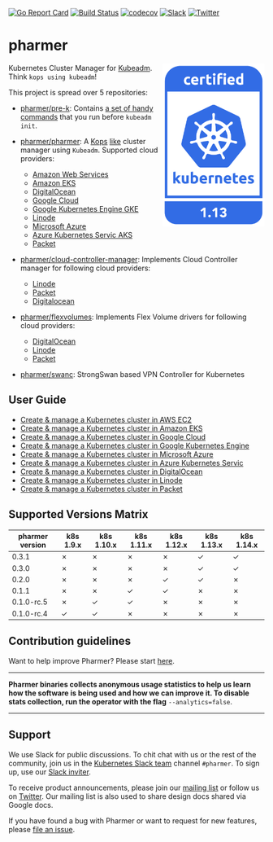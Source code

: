 [![Go Report Card](https://goreportcard.com/badge/github.com/pharmer/pharmer)](https://goreportcard.com/report/github.com/pharmer/pharmer)
[![Build Status](https://travis-ci.org/pharmer/pharmer.svg?branch=master)](https://travis-ci.org/pharmer/pharmer)
[![codecov](https://codecov.io/gh/pharmer/pharmer/branch/master/graph/badge.svg)](https://codecov.io/gh/pharmer/pharmer)
[![Slack](http://slack.kubernetes.io/badge.svg)](http://slack.kubernetes.io/#pharmer)
[![Twitter](https://img.shields.io/twitter/follow/appscodehq.svg?style=social&logo=twitter&label=Follow)](https://twitter.com/intent/follow?screen_name=AppsCodeHQ)

# pharmer
<img src="https://raw.githubusercontent.com/cncf/artwork/master/projects/kubernetes/certified-kubernetes/1.13/color/certified-kubernetes-1.13-color.png" align="right" width="200px">Kubernetes Cluster Manager for [Kubeadm](https://github.com/kubernetes/kubeadm). Think `kops using kubeadm`!

This project is spread over 5 repositories:

- [pharmer/pre-k](https://github.com/pharmer/pre-k): Contains [a set of handy commands](https://github.com/pharmer/pre-k/blob/master/docs/reference/pre-k.md) that you run before `kubeadm init`.

- [pharmer/pharmer](https://github.com/pharmer/pharmer): A [Kops](https://github.com/kubernetes/kops) [like](https://github.com/pharmer/pharmer/blob/master/docs/reference/pharmer.md) cluster manager using `Kubeadm`. Supported cloud providers:
  - [Amazon Web Services](https://aws.amazon.com/)
  - [Amazon EKS](https://docs.aws.amazon.com/eks/latest/userguide/getting-started.html)
  - [DigitalOcean](https://www.digitalocean.com/)
  - [Google Cloud](https://cloud.google.com/compute/)
  - [Google Kubernetes Engine GKE](https://cloud.google.com/kubernetes-engine/)
  - [Linode](https://www.linode.com/)
  - [Microsoft Azure](https://azure.microsoft.com/en-us/)
  - [Azure Kubernetes Servic AKS](https://docs.microsoft.com/en-us/azure/aks/)
  - [Packet](https://www.packet.net/)
  <!-- - [Scaleway](https://www.scaleway.com/)
  - [Softlayer](http://www.softlayer.com/)
  - [Vultr](https://www.vultr.com/) -->

- [pharmer/cloud-controller-manager](https://github.com/pharmer/cloud-controller-manager): Implements Cloud Controller manager for following cloud providers:
  - [Linode](https://www.linode.com/)
  - [Packet](https://www.packet.net/)
  - [Digitalocean](https://digitalocean.com)
  <!-- - [Scaleway](https://www.scaleway.com/) -->
  <!-- - [Softlayer](http://www.softlayer.com/) -->
  <!-- - [Vultr](https://www.vultr.com/) -->

- [pharmer/flexvolumes](https://github.com/pharmer/flexvolumes): Implements Flex Volume drivers for following cloud providers:
  - [DigitalOcean](https://www.digitalocean.com/)
  - [Linode](https://www.linode.com/)
  - [Packet](https://www.packet.net/)

- [pharmer/swanc](https://github.com/pharmer/swanc): StrongSwan based VPN Controller for Kubernetes

## User Guide
 - [Create & manage a Kubernetes cluster in AWS EC2](/docs/cloud/aws/README.md)
 - [Create & manage a Kubernetes cluster in Amazon EKS](/docs/cloud/eks/README.md)
 - [Create & manage a Kubernetes cluster in Google Cloud](/docs/cloud/gce/README.md)
 - [Create & manage a Kubernetes cluster in Google Kubernetes Engine](/docs/cloud/gke/README.md)
 - [Create & manage a Kubernetes cluster in Microsoft Azure](/docs/cloud/azure/README.md)
 - [Create & manage a Kubernetes cluster in Azure Kubernetes Servic](/docs/cloud/aks/README.md)
 - [Create & manage a Kubernetes cluster in DigitalOcean](/docs/cloud/digitalocean/README.md)
 - [Create & manage a Kubernetes cluster in Linode](/docs/cloud/linode/README.md)
 - [Create & manage a Kubernetes cluster in Packet](/docs/cloud/packet/README.md)
 <!-- - [Create & manage a Kubernetes cluster in Scaleway](/docs/cloud/scaleway/README.md)
 - [Create & manage a Kubernetes cluster in Vultr](/docs/cloud/vultr/README.md) -->

## Supported Versions Matrix

| pharmer version | k8s 1.9.x | k8s 1.10.x | k8s 1.11.x | k8s 1.12.x | k8s 1.13.x | k8s 1.14.x
|-----------------|-----------|------------|------------|------------|---------|---------------
| 0.3.1           | &#10007;  | &#10007;   | &#10007;   |&#10007;    | &#10003;| &#10003;
| 0.3.0           | &#10007;  | &#10007;   | &#10007;   |&#10007;    | &#10003;| &#10003;
| 0.2.0           | &#10007;  | &#10007;   | &#10007;   | &#10003;   | &#10003;| &#10007;
| 0.1.1           | &#10007;  | &#10007;   | &#10003;   | &#10003;   | &#10007;| &#10007;
| 0.1.0-rc.5      | &#10007;  | &#10003;   | &#10003;   | &#10007;   | &#10007;| &#10007;
| 0.1.0-rc.4      | &#10003;  | &#10003;   | &#10007;   | &#10007;   | &#10007;| &#10007;

## Contribution guidelines
Want to help improve Pharmer? Please start [here](/CONTRIBUTING.md).

---

**Pharmer binaries collects anonymous usage statistics to help us learn how the software is being used and how we can improve it. To disable stats collection, run the operator with the flag** `--analytics=false`.

---

## Support
We use Slack for public discussions. To chit chat with us or the rest of the community, join us in the [Kubernetes Slack team](https://kubernetes.slack.com/messages/C81LSKMPE/details/) channel `#pharmer`. To sign up, use our [Slack inviter](http://slack.kubernetes.io/).

To receive product announcements, please join our [mailing list](https://groups.google.com/forum/#!forum/pharmer) or follow us on [Twitter](https://twitter.com/AppsCodeHQ). Our mailing list is also used to share design docs shared via Google docs.

If you have found a bug with Pharmer or want to request for new features, please [file an issue](https://github.com/pharmer/pharmer/issues/new).
